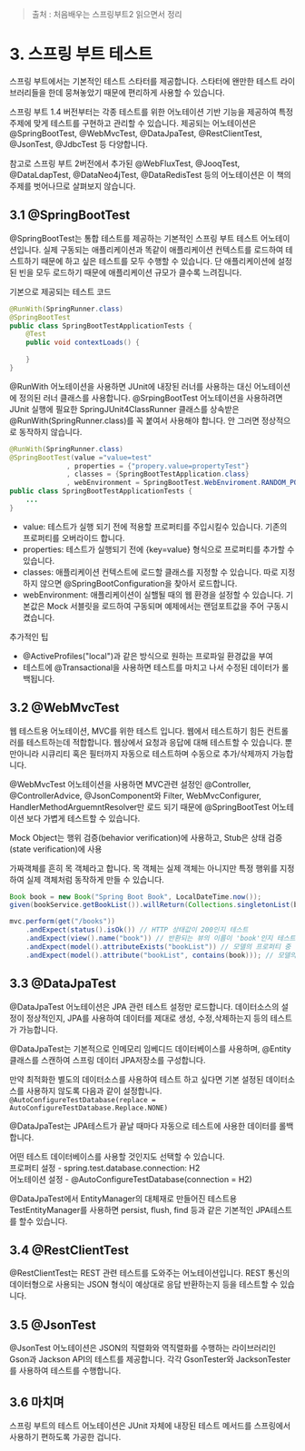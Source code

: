 > 출처 : 처음배우는 스프링부트2 읽으면서 정리

# 3. 스프링 부트 테스트
스프링 부트에서는 기본적인 테스트 스타터를 제공합니다.
스타터에 왠만한 테스트 라이브러리들을 한데 뭉쳐놓았기 때문에 편리하게 사용할 수 있습니다.

스프링 부트 1.4 버전부터는 각종 테스트를 위한 어노테이션 기반 기능을 제공하여 특정 주제에 맞게 테스트를 구현하고 관리할 수 있습니다.
제공되는 어노테이션은 @SpringBootTest, @WebMvcTest, @DataJpaTest, @RestClientTest, @JsonTest, @JdbcTest 등 다양합니다.

참고로 스프링 부트 2버전에서 추가된 @WebFluxTest, @JooqTest, @DataLdapTest, @DataNeo4jTest, @DataRedisTest 등의 어노테이션은
이 책의 주제를 벗어나므로 살펴보지 않습니다.

## 3.1 @SpringBootTest
@SpringBootTest는 통합 테스트를 제공하는 기본적인 스프링 부트 테스트 어노테이션입니다.
실제 구동되는 애플리케이션과 똑같이 애플리케이션 컨텍스트를 로드하여 테스트하기 때문에 하고 싶은 테스트를 모두 수행할 수 있습니다.
단 애플리케이션에 설정된 빈을 모두 로드하기 때문에 애플리케이션 규모가 클수록 느려집니다.

기본으로 제공되는 테스트 코드  
```java
@RunWith(SpringRunner.class)
@SpringBootTest
public class SpringBootTestApplicationTests {
    @Test
    public void contextLoads() {
        
    }
}
```

@RunWith 어노테이션을 사용하면 JUnit에 내장된 러너를 사용하는 대신 어노테이션에 정의된 러너 클래스를 사용합니다.
@SrpingBootTest 어노테이션을 사용하려면 JUnit 실행에 필요한 SpringJUnit4ClassRunner 클래스를 상속받은 @RunWith(SpringRunner.class)를 꼭
붙여서 사용해야 합니다. 안 그러면 정상적으로 동작하지 않습니다.

```java
@RunWith(SpringRunner.class)
@SpringBootTest(value ="value=test"
              , properties = {"propery.value=propertyTest"}
              , classes = {SpringBootTestApplication.class}
              , webEnvironment = SpringBootTest.WebEnviroment.RANDOM_PORT)
public class SpringBootTestApplicationTests {
    ...
}
```

- value: 테스트가 실행 되기 전에 적용할 프로퍼티를 주입시킬수 있습니다. 기존의 프로퍼티를 오버라이드 합니다.
- properties: 테스트가 실행되기 전에 {key=value} 형식으로 프로퍼티를 추가할 수 있습니다.
- classes: 애플리케이션 컨텍스트에 로드할 클래스를 지정할 수 있습니다. 따로 지정하지 않으면 @SpringBootConfiguration을 찾아서 로드합니다.
- webEnvironment: 애플리케이션이 실핼될 때의 웹 환경을 설정할 수 있습니다. 기본값은 Mock 서블릿을 로드하여 구동되며 예제에서는 랜덤포트값을 주어 구동시켰습니다.

추가적인 팁
- @ActiveProfiles("local")과 같은 방식으로 원하는 프로파일 환경값을 부여
- 테스트에 @Transactional을 사용하면 테스트를 마치고 나서 수정된 데이터가 롤백됩니다. 

## 3.2 @WebMvcTest 
웹 테스트용 어노테이션, MVC를 위한 테스트 입니다.
웹에서 테스트하기 힘든 컨트롤러를 테스트하는데 적합합니다. 
웹상에서 요청과 응답에 대해 테스트할 수 있습니다.
뿐만아니라 시큐리티 혹은 필터까지 자동으로 테스트하며 수동으로 추가/삭제까지 가능합니다.

@WebMvcTest 어노테이션을 사용하면 MVC관련 설정인 
@Controller, @ControllerAdvice, @JsonComponent와 Filter, WebMvcConfigurer, HandlerMethodArguemntResolver만
로드 되기 때문에 @SpringBootTest 어노테이션 보다 가볍게 테스트할 수 있습니다.

Mock Object는 행위 검증(behavior verification)에 사용하고, 
Stub은 상태 검증(state verification)에 사용

가짜객체를 흔히 목 객체라고 합니다. 목 객체는 실제 객체는 아니지만 특정 행위를 지정하여 실제 객체처럼 동작하게 만들 수 있습니다.

```java
Book book = new Book("Spring Boot Book", LocalDateTime.now());
given(bookService.getBookList()).willReturn(Collections.singletonList(book));

mvc.perform(get("/books"))
    .andExpect(status().isOk()) // HTTP 상태값이 200인지 테스트
    .andExpect(view().name("book")) // 반환되는 뷰의 이름이 'book'인지 테스트
    .andExpect(model().attributeExists("bookList")) // 모델의 프로퍼티 중 'bookList' 라는 프로퍼티가 존재하는지 테스트
    .andExpect(model().attribute("bookList", contains(book))); // 모델의 프로퍼티 중 'bookList'라는 프로퍼티에 book 객체가 담겨져 있는지 테스트
```

## 3.3 @DataJpaTest
@DataJpaTest 어노테이션은 JPA 관련 테스트 설정만 로드합니다. 
데이터소스의 설정이 정상적인지, JPA를 사용하여 데이터를 제대로 생성, 수정,삭제하는지 등의 테스트가 가능합니다.

@DataJpaTest는 기본적으로 인메모리 임베디드 데이터베이스를 사용하며, @Entity클래스를 스캔하여 스프링 데이터 JPA저장소를 구성합니다.

만약 최적화한 별도의 데이터소스를 사용하여 테스트 하고 싶다면 기본 설정된 데이터소스를 사용하지 않도록 다음과 같이 설정합니다.
`@AutoConfigureTestDatabase(replace = AutoConfigureTestDatabase.Replace.NONE)`

@DataJpaTest는 JPA테스트가 끝날 때마다 자동으로 테스트에 사용한 데이터를 롤백합니다.

어떤 테스트 데이터베이스를 사용할 것인지도 선택할 수 있습니다.  
프로퍼티 설정 - spring.test.database.connection: H2  
어노테이션 설정 - @AutoConfigureTestDatabase(connection = H2)  

@DataJpaTest에서 EntityManager의 대체재로 만들어진 테스트용 TestEntityManager를 사용하면
persist, flush, find 등과 같은 기본적인 JPA테스트를 할수 있습니다.

## 3.4 @RestClientTest
@RestClientTest는 REST 관련 테스트를 도와주는 어노테이션입니다.
REST 통신의 데이터형으로 사용되는 JSON 형식이 예상대로 응답 반환하는지 등을 테스트할 수 있습니다.

## 3.5 @JsonTest
@JsonTest 어노테이션은 JSON의 직렬화와 역직렬화를 수행하는 라이브러리인 Gson과 Jackson API의 테스트를 제공합니다.
각각 GsonTester와 JacksonTester를 사용하여 테스트를 수행합니다.

## 3.6 마치며
스프링 부트의 테스트 어노테이션은 JUnit 자체에 내장된 테스트 메서드를 스프링에서 사용하기 편하도록 가공한 겁니다.







